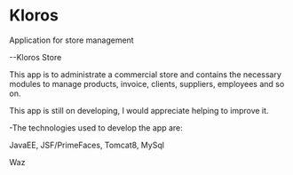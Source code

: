 # Kloros
Application for store management

--Kloros Store

This app is to administrate a commercial store and contains the necessary modules to manage products, invoice, clients, suppliers, employees and so on.

This app is still on developing, I would appreciate helping to improve it.

-The technologies used to develop the app are:

JavaEE, JSF/PrimeFaces, Tomcat8, MySql 

Waz
